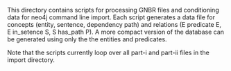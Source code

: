 This directory contains scripts for processing GNBR files and conditioning data for neo4j command line import.  Each script generates a data file for concepts (entity, sentence, dependency path) and relations (E predicate E, E in_setence S, S has_path P). A more compact version of the database can be generated using only the the entities and predicates.

Note that the scripts currently loop over all part-i and part-ii files in the import directory.

